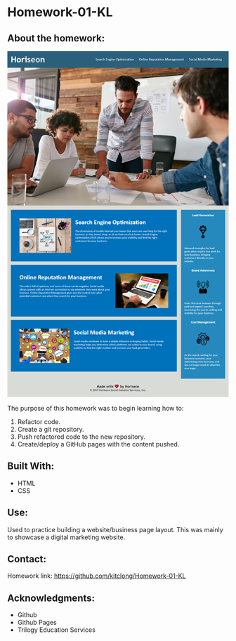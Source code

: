 # Homework-01-KL

## About the homework:

![Screenshot of page](web-screenshot.png)

  The purpose of this homework was to begin learning how to:

  1. Refactor code.
  2. Create a git repository.
  3. Push refactored code to the new repository. 
  4. Create/deploy a GitHub pages with the content pushed.

## Built With: 

  * HTML
  * CSS

## Use: 

  Used to practice building a website/business page layout. This was mainly to showcase a digital marketing website.
  
## Contact:
  
  Homework link: https://github.com/kitclong/Homework-01-KL
  
## Acknowledgments:

  * Github
  * Github Pages
  * Trilogy Education Services
